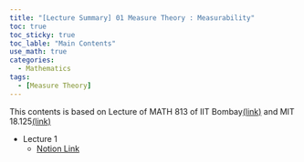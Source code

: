 ```yaml
---
title: "[Lecture Summary] 01 Measure Theory : Measurability"
toc: true
toc_sticky: true
toc_lable: "Main Contents"
use_math: true
categories:
  - Mathematics
tags:
  - [Measure Theory]
---
```


This contents is based on Lecture of MATH 813 of IIT Bombay[(link)](https://www.youtube.com/watch?v=pKV-pYArZ0k&list=PLR3C3NSCyhZRCmIXElgunltA3E9A--Iox&index=1) and MIT 18.125[(link)](https://ocw.mit.edu/courses/18-125-measure-and-integration-fall-2003/pages/lecture-notes/)
 
- Lecture 1
  - [Notion Link](https://yejin109.notion.site/MA813-Measure-Theory-Lecture-1-4e8a28b473144c87b5a11c66b8f44561?pvs=4)

